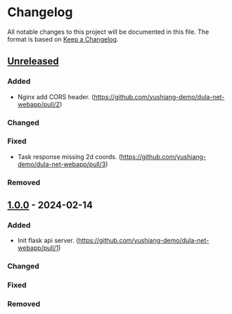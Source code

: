 # Changelog

All notable changes to this project will be documented in this file.
The format is based on [Keep a Changelog](https://github.com/olivierlacan/keep-a-changelog).

## [Unreleased]

### Added

- Nginx add CORS header. (https://github.com/yushiang-demo/dula-net-webapp/pull/2)

### Changed

### Fixed

- Task response missing 2d coords. (https://github.com/yushiang-demo/dula-net-webapp/pull/3)

### Removed

## [1.0.0] - 2024-02-14

### Added

- Init flask api server. (https://github.com/yushiang-demo/dula-net-webapp/pull/1)

### Changed

### Fixed

### Removed

[unreleased]: https://github.com/yushiang-demo/dula-net-webapp/compare/1.0.0...HEAD
[1.0.0]: https://github.com/yushiang-demo/dula-net-webapp/releases/tag/1.0.0
